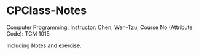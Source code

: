 # CPClass-Notes
Computer Programming, Instructor: Chen, Wen-Tzu, Course No (Attribute Code): TCM 1015

Including Notes and exercise.
